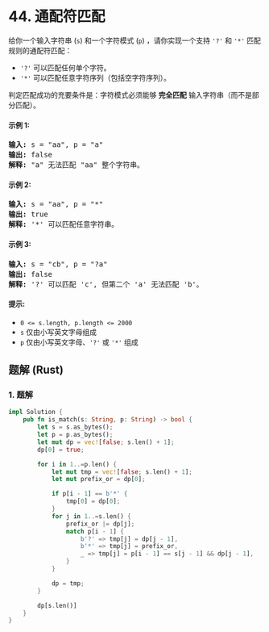 # 44. 通配符匹配
给你一个输入字符串 (`s`) 和一个字符模式 (`p`) ，请你实现一个支持 `'?'` 和 `'*'` 匹配规则的通配符匹配：

* `'?'` 可以匹配任何单个字符。
* `'*'` 可以匹配任意字符序列（包括空字符序列）。

判定匹配成功的充要条件是：字符模式必须能够 **完全匹配** 输入字符串（而不是部分匹配）。

#### 示例 1:
<pre>
<strong>输入:</strong> s = "aa", p = "a"
<strong>输出:</strong> false
<strong>解释:</strong> "a" 无法匹配 "aa" 整个字符串。
</pre>

#### 示例 2:
<pre>
<strong>输入:</strong> s = "aa", p = "*"
<strong>输出:</strong> true
<strong>解释:</strong> '*' 可以匹配任意字符串。
</pre>

#### 示例 3:
<pre>
<strong>输入:</strong> s = "cb", p = "?a"
<strong>输出:</strong> false
<strong>解释:</strong> '?' 可以匹配 'c', 但第二个 'a' 无法匹配 'b'。
</pre>

#### 提示:
* `0 <= s.length, p.length <= 2000`
* `s` 仅由小写英文字母组成
* `p` 仅由小写英文字母、`'?'` 或 `'*'` 组成

## 题解 (Rust)

### 1. 题解
```Rust
impl Solution {
    pub fn is_match(s: String, p: String) -> bool {
        let s = s.as_bytes();
        let p = p.as_bytes();
        let mut dp = vec![false; s.len() + 1];
        dp[0] = true;

        for i in 1..=p.len() {
            let mut tmp = vec![false; s.len() + 1];
            let mut prefix_or = dp[0];

            if p[i - 1] == b'*' {
                tmp[0] = dp[0];
            }
            for j in 1..=s.len() {
                prefix_or |= dp[j];
                match p[i - 1] {
                    b'?' => tmp[j] = dp[j - 1],
                    b'*' => tmp[j] = prefix_or,
                    _ => tmp[j] = p[i - 1] == s[j - 1] && dp[j - 1],
                }
            }

            dp = tmp;
        }

        dp[s.len()]
    }
}
```
